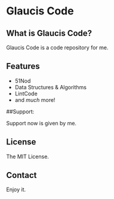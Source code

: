 # Glaucis Code

## What is Glaucis Code?

Glaucis Code is a code repository for me.

## Features

* 51Nod
* Data Structures & Algorithms
* LintCode
* and _much_ more!

##Support:

Support now is given by me.

## License

The MIT License.

## Contact

Enjoy it.